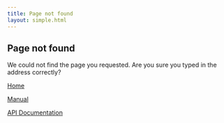 ```yaml
---
title: Page not found
layout: simple.html
---
```


## Page not found

We could not find the page you requested. Are you sure you typed in the address correctly?

[Home](/)

[Manual](/manual/)

[API Documentation](/api/)
